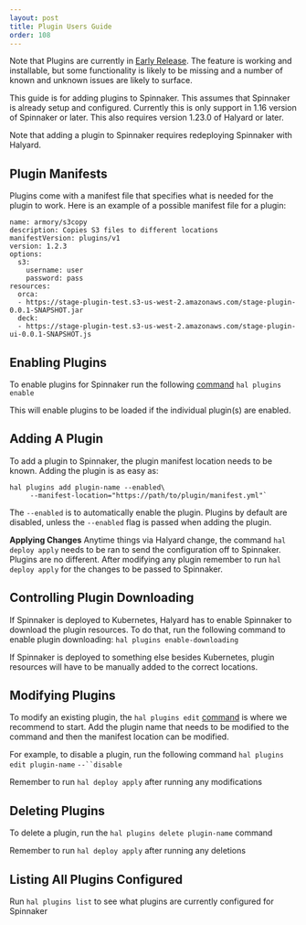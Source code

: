 ```yaml
---
layout: post
title: Plugin Users Guide
order: 108
---
```


Note that Plugins are currently in [Early Release](https://kb.armory.io/releases/early-release-beta-GA/). The feature is working and installable, but some functionality is likely to be missing and a number of known and unknown issues are likely to surface.

This guide is for adding plugins to Spinnaker. This assumes that Spinnaker is already setup and configured. Currently this is only support in 1.16 version of Spinnaker or later. This also requires version 1.23.0 of Halyard or later.

Note that adding a plugin to Spinnaker requires redeploying Spinnaker with Halyard.

## Plugin Manifests

Plugins come with a manifest file that specifies what is needed for the plugin to work. Here is an example of a possible manifest file for a plugin:
```
name: armory/s3copy
description: Copies S3 files to different locations
manifestVersion: plugins/v1
version: 1.2.3
options:
  s3:
    username: user
    password: pass
resources:
  orca:
  - https://stage-plugin-test.s3-us-west-2.amazonaws.com/stage-plugin-0.0.1-SNAPSHOT.jar
  deck:
  - https://stage-plugin-test.s3-us-west-2.amazonaws.com/stage-plugin-ui-0.0.1-SNAPSHOT.js
```
## Enabling Plugins

To enable plugins for Spinnaker run the following [command](https://www.spinnaker.io/reference/halyard/commands/#hal-plugins-enable)
`hal plugins enable`

This will enable plugins to be loaded if the individual plugin(s) are enabled.

## Adding A Plugin

To add a plugin to Spinnaker, the plugin manifest location needs to be known. Adding the plugin is as easy as:
```
hal plugins add plugin-name --enabled\
     --manifest-location="https://path/to/plugin/manifest.yml"`
```

The `--enabled` is to automatically enable the plugin. Plugins by default are disabled, unless the `--enabled` flag is passed when adding the plugin.

**Applying Changes**
Anytime things via Halyard change, the command `hal deploy apply` needs to be ran to send the configuration off to Spinnaker. Plugins are no different. After modifying any plugin remember to run `hal deploy apply` for the changes to be passed to Spinnaker.

## Controlling Plugin Downloading

If Spinnaker is deployed to Kubernetes, Halyard has to enable Spinnaker to download the plugin resources. To do that, run the following command to enable plugin downloading:
`hal plugins enable-downloading` 

If Spinnaker is deployed to something else besides Kubernetes, plugin resources will have to be manually added to the correct locations.

## Modifying Plugins

To modify an existing plugin, the `hal plugins edit` [command](https://www.spinnaker.io/reference/halyard/commands/#hal-plugins-edit) is where we recommend to start. Add the plugin name that needs to be modified to the command and then the manifest location can be modified.

For example, to disable a plugin, run the following command
`hal plugins edit plugin-name` `--``disable` 

Remember to run `hal deploy apply` after running any modifications

## Deleting Plugins

To delete a plugin, run the `hal plugins delete plugin-name` command

Remember to run `hal deploy apply` after running any deletions

## Listing All Plugins Configured

Run `hal plugins list` to see what plugins are currently configured for Spinnaker

